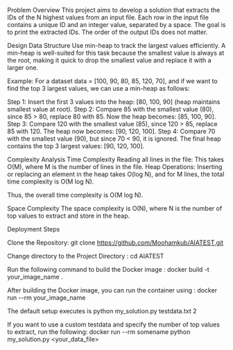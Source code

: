 Problem Overview
This project aims to develop a solution that extracts the IDs of the N highest values from an input file. Each row in the input file contains a unique ID and an integer value, separated by a space. The goal is to print the extracted IDs. The order of the output IDs does not matter.

Design
Data Structure
Use min-heap to track the largest values efficiently. A min-heap is well-suited for this task because the smallest value is always at the root, making it quick to drop the smallest value and replace it with a larger one.

Example:
For a dataset data = [100, 90, 80, 85, 120, 70], and if we want to find the top 3 largest values, we can use a min-heap as follows:

Step 1: Insert the first 3 values into the heap: [80, 100, 90] (heap maintains smallest value at root).
Step 2: Compare 85 with the smallest value (80), since 85 > 80, replace 80 with 85. Now the heap becomes: [85, 100, 90].
Step 3: Compare 120 with the smallest value (85), since 120 > 85, replace 85 with 120. The heap now becomes: [90, 120, 100].
Step 4: Compare 70 with the smallest value (90), but since 70 < 90, it is ignored. The final heap contains the top 3 largest values: [90, 120, 100].

Complexity Analysis
Time Complexity
Reading all lines in the file: This takes O(M), where M is the number of lines in the file.
Heap Operations: Inserting or replacing an element in the heap takes O(log N), and for M lines, the total time complexity is O(M log N).

Thus, the overall time complexity is O(M log N).

Space Complexity
The space complexity is O(N), where N is the number of top values to extract and store in the heap.

Deployment Steps

Clone the Repository: git clone https://github.com/Moohamkub/AIATEST.git

Change directory to the Project Directory : cd AIATEST

Run the following command to build the Docker image : docker build -t your_image_name .

After building the Docker image, you can run the container using : docker run --rm your_image_name

The default setup executes is python my_solution.py testdata.txt 2

If you want to use a custom testdata and specify the number of top values to extract, run the following: docker run --rm somename python my_solution.py <your_data_file> <N>














